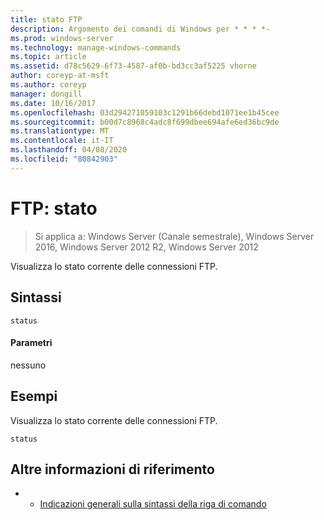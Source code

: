 ```yaml
---
title: stato FTP
description: Argomento dei comandi di Windows per * * * *-
ms.prod: windows-server
ms.technology: manage-windows-commands
ms.topic: article
ms.assetid: d78c5629-6f73-4587-af0b-bd3cc3af5225 vhorne
author: coreyp-at-msft
ms.author: coreyp
manager: dongill
ms.date: 10/16/2017
ms.openlocfilehash: 03d294271059103c1291b66debd1071ee1b45cee
ms.sourcegitcommit: b00d7c8968c4adc8f699dbee694afe6ed36bc9de
ms.translationtype: MT
ms.contentlocale: it-IT
ms.lasthandoff: 04/08/2020
ms.locfileid: "80842903"
---
```

# <a name="ftp-status"></a>FTP: stato

>Si applica a: Windows Server (Canale semestrale), Windows Server 2016, Windows Server 2012 R2, Windows Server 2012

Visualizza lo stato corrente delle connessioni FTP.   
## <a name="syntax"></a>Sintassi  
```  
status  
```  
#### <a name="parameters"></a>Parametri  
nessuno  
## <a name="examples"></a><a name=BKMK_Examples></a>Esempi  
Visualizza lo stato corrente delle connessioni FTP.  
```  
status  
```  
## <a name="additional-references"></a>Altre informazioni di riferimento  
-   - [Indicazioni generali sulla sintassi della riga di comando](command-line-syntax-key.md)  
